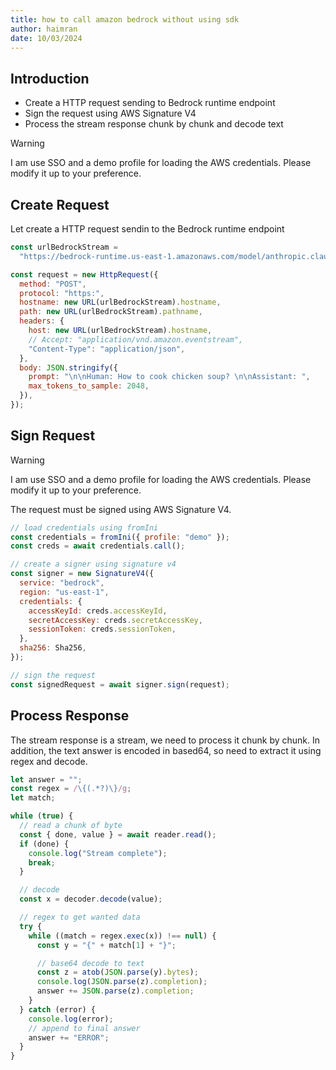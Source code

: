 ```yaml
---
title: how to call amazon bedrock without using sdk
author: haimran
date: 10/03/2024
---
```


## Introduction

- Create a HTTP request sending to Bedrock runtime endpoint
- Sign the request using AWS Signature V4
- Process the stream response chunk by chunk and decode text

> [!WARNING]  
> I am use SSO and a demo profile for loading the AWS credentials. Please modify it up to your preference.

## Create Request

Let create a HTTP request sendin to the Bedrock runtime endpoint

```js
const urlBedrockStream =
  "https://bedrock-runtime.us-east-1.amazonaws.com/model/anthropic.claude-v2/invoke-with-response-stream";

const request = new HttpRequest({
  method: "POST",
  protocol: "https:",
  hostname: new URL(urlBedrockStream).hostname,
  path: new URL(urlBedrockStream).pathname,
  headers: {
    host: new URL(urlBedrockStream).hostname,
    // Accept: "application/vnd.amazon.eventstream",
    "Content-Type": "application/json",
  },
  body: JSON.stringify({
    prompt: "\n\nHuman: How to cook chicken soup? \n\nAssistant: ",
    max_tokens_to_sample: 2048,
  }),
});
```

## Sign Request

> [!WARNING]  
> I am use SSO and a demo profile for loading the AWS credentials. Please modify it up to your preference.

The request must be signed using AWS Signature V4.

```js
// load credentials using fromIni
const credentials = fromIni({ profile: "demo" });
const creds = await credentials.call();

// create a signer using signature v4
const signer = new SignatureV4({
  service: "bedrock",
  region: "us-east-1",
  credentials: {
    accessKeyId: creds.accessKeyId,
    secretAccessKey: creds.secretAccessKey,
    sessionToken: creds.sessionToken,
  },
  sha256: Sha256,
});

// sign the request
const signedRequest = await signer.sign(request);
```

## Process Response

The stream response is a stream, we need to process it chunk by chunk. In addition, the text answer is encoded in based64, so need to extract it using regex and decode.

```js
let answer = "";
const regex = /\{(.*?)\}/g;
let match;

while (true) {
  // read a chunk of byte
  const { done, value } = await reader.read();
  if (done) {
    console.log("Stream complete");
    break;
  }

  // decode
  const x = decoder.decode(value);

  // regex to get wanted data
  try {
    while ((match = regex.exec(x)) !== null) {
      const y = "{" + match[1] + "}";

      // base64 decode to text
      const z = atob(JSON.parse(y).bytes);
      console.log(JSON.parse(z).completion);
      answer += JSON.parse(z).completion;
    }
  } catch (error) {
    console.log(error);
    // append to final answer
    answer += "ERROR";
  }
}
```
